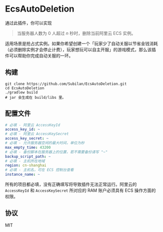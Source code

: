 # EcsAutoDeletion

通过此插件，你可以实现

> 当服务器人数为 0 人超过 *n* 秒时，删除当前阿里云 ECS 实例。

适用场景是抢占式实例。如果你希望创建一个「玩家少了自动关服以节省金钱消耗（必须删除实例才会停止计费），玩家想玩可以自主开服」的游戏模式，那么该插件可以帮助你完成自动关服的一环。

## 构建

```shell
git clone https://github.com/Subilan/EcsAutoDeletion.git
cd EcsAutoDeletion
./gradlew build
# jar 会生成在 build/libs 里。
```

## 配置文件

```yml
# 必填 - 阿里云 AccessKeyId
access_key_id: ~
# 必填 - 阿里云 AccessKeySecret
access_key_secret: ~
# 必填 - 允许服务器空闲的最大时间，单位为秒
max_empty_time: 43200
# 必填 - 备份脚本在服务器上的位置，若不需要备份请写 "~"
backup_script_path: ~
# 必填 - 主机所在地域
region: cn-shanghai
# 必填 - 主机名，可在 ECS 控制台查看
instance_name: ~
```

所有的项目都必填，没有正确填写将导致插件无法正常运行。阿里云的 `AccessKeyId` 和 `AccessKeySecret` 所对应的 RAM 账户必须具有 ECS 操作方面的权限。

## 协议

MIT
